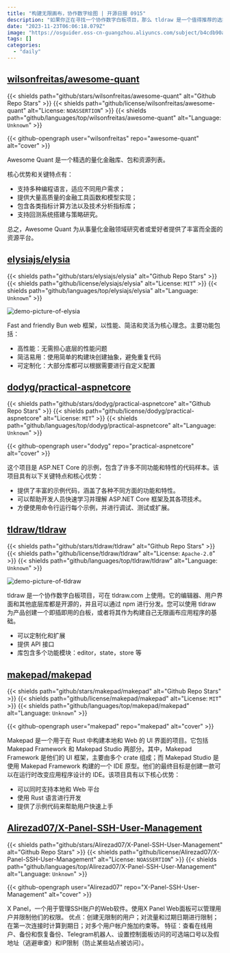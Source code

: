 ```yaml
---
title: "构建无限画布，协作数字绘图 | 开源日报 0915"
description: "如果你正在寻找一个协作数字白板项目，那么 tldraw 是一个值得推荐的选择。它的开源编辑器、用户界面和底层库使得定制和扩展变得非常容易。你可以使用 tldraw 创建一个即插即用的白板，或者将其作为构建自己的无限画布应用程序的基础。此外，它还提供了 API 接口，使得与其他应用程序的集成变得更加简单。无论你是一个开发者还是一个产品经理，tldraw 都是一个值得一试的工具。"
date: "2023-11-23T06:06:18.079Z"
image: "https://osguider.oss-cn-guangzhou.aliyuncs.com/subject/b4cdb90a91449e1678ab673cced00fde.png"
tags: []
categories:
  - "daily"
---
```


## [wilsonfreitas/awesome-quant](https://github.com/wilsonfreitas/awesome-quant)

{{< shields path="github/stars/wilsonfreitas/awesome-quant" alt="Github Repo Stars" >}} {{< shields path="github/license/wilsonfreitas/awesome-quant" alt="License: `NOASSERTION`" >}} {{< shields path="github/languages/top/wilsonfreitas/awesome-quant" alt="Language: `Unknown`" >}}

{{< github-opengraph user="wilsonfreitas" repo="awesome-quant" alt="cover" >}}

Awesome Quant 是一个精选的量化金融库、包和资源列表。

核心优势和关键特点有：

- 支持多种编程语言，适应不同用户需求；
- 提供大量高质量的金融工具函数和模型实现；
- 包含各类指标计算方法以及技术分析指标库；
- 支持回测系统搭建与策略研究。

总之，Awesome Quant 为从事量化金融领域研究者或爱好者提供了丰富而全面的资源平台。
  
## [elysiajs/elysia](https://github.com/elysiajs/elysia)

{{< shields path="github/stars/elysiajs/elysia" alt="Github Repo Stars" >}} {{< shields path="github/license/elysiajs/elysia" alt="License: `MIT`" >}} {{< shields path="github/languages/top/elysiajs/elysia" alt="Language: `Unknown`" >}}

![demo-picture-of-elysia](https://picgo-daily.oss-cn-guangzhou.aliyuncs.com/picgo-daily/2023/83ab307367dfb767f08ca31e73120a2f.png)

Fast and friendly Bun web 框架，以性能、简洁和灵活为核心理念。主要功能包括：

- 高性能：无需担心底层的性能问题
- 简洁易用：使用简单的构建块创建抽象，避免重复代码
- 可定制化：大部分库都可以根据需要进行自定义配置
  
## [dodyg/practical-aspnetcore](https://github.com/dodyg/practical-aspnetcore)

{{< shields path="github/stars/dodyg/practical-aspnetcore" alt="Github Repo Stars" >}} {{< shields path="github/license/dodyg/practical-aspnetcore" alt="License: `MIT`" >}} {{< shields path="github/languages/top/dodyg/practical-aspnetcore" alt="Language: `Unknown`" >}}

{{< github-opengraph user="dodyg" repo="practical-aspnetcore" alt="cover" >}}

这个项目是 ASP.NET Core 的示例，包含了许多不同功能和特性的代码样本。该项目具有以下关键特点和核心优势：

- 提供了丰富的示例代码，涵盖了各种不同方面的功能和特性。
- 可以帮助开发人员快速学习并理解 ASP.NET Core 框架及其各项技术。
- 方便使用命令行运行每个示例，并进行调试、测试或扩展。
  
## [tldraw/tldraw](https://github.com/tldraw/tldraw)

{{< shields path="github/stars/tldraw/tldraw" alt="Github Repo Stars" >}} {{< shields path="github/license/tldraw/tldraw" alt="License: `Apache-2.0`" >}} {{< shields path="github/languages/top/tldraw/tldraw" alt="Language: `Unknown`" >}}

![demo-picture-of-tldraw](https://picgo-daily.oss-cn-guangzhou.aliyuncs.com/picgo-daily/2023/6e6f702ca1bcc07f027c119fe8bfa702.png)

tldraw 是一个协作数字白板项目，可在 tldraw.com 上使用。它的编辑器、用户界面和其他底层库都是开源的，并且可以通过 npm 进行分发。您可以使用 tldraw 为产品创建一个即插即用的白板，或者将其作为构建自己无限画布应用程序的基础。

- 可以定制化和扩展
- 提供 API 接口
- 库包含多个功能模块：editor，state，store 等
  
## [makepad/makepad](https://github.com/makepad/makepad)

{{< shields path="github/stars/makepad/makepad" alt="Github Repo Stars" >}} {{< shields path="github/license/makepad/makepad" alt="License: `MIT`" >}} {{< shields path="github/languages/top/makepad/makepad" alt="Language: `Unknown`" >}}

{{< github-opengraph user="makepad" repo="makepad" alt="cover" >}}

Makepad 是一个用于在 Rust 中构建本地和 Web 的 UI 界面的项目。它包括 Makepad Framework 和 Makepad Studio 两部分。其中，Makepad Framework 是他们的 UI 框架，主要由多个 crate 组成；而 Makepad Studio 是使用 Makepad Framework 构建的一个 IDE 原型。他们的最终目标是创建一款可以在运行时改变应用程序设计的 IDE。该项目具有以下核心优势：

- 可以同时支持本地和 Web 平台
- 使用 Rust 语言进行开发
- 提供了示例代码来帮助用户快速上手
  
## [Alirezad07/X-Panel-SSH-User-Management](https://github.com/Alirezad07/X-Panel-SSH-User-Management)

{{< shields path="github/stars/Alirezad07/X-Panel-SSH-User-Management" alt="Github Repo Stars" >}} {{< shields path="github/license/Alirezad07/X-Panel-SSH-User-Management" alt="License: `NOASSERTION`" >}} {{< shields path="github/languages/top/Alirezad07/X-Panel-SSH-User-Management" alt="Language: `Unknown`" >}}

{{< github-opengraph user="Alirezad07" repo="X-Panel-SSH-User-Management" alt="cover" >}}

X Panel，一个用于管理SSH账户的Web软件。使用X Panel Web面板可以管理用户并限制他们的权限。
优点：创建无限制的用户；对流量和过期日期进行限制；在第一次连接时计算到期日；对多个用户帐户施加约束等。
特征：查看在线用户、备份和恢复备份、Telegram机器人、设置控制面板访问的可选端口号以及假地址（逃避审查）和IP限制（防止某些站点被访问）。
  